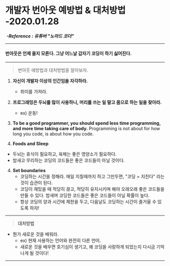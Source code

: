 # 	개발자 번아웃 예방법 & 대처방법 													      	  -2020.01.28

​																									     			               ***-Reference : 유튜버 "노마드 코더"***

---

#### 	번아웃은 언제 올지 모른다. 그냥 어느날 갑자기 코딩이 하기 싫어진다.

---

>  번아웃 예방법과 대처방법을 알아보자.

1. **자신이 개발자 이상의 인간임을 자각하라.** 
   - 취미를 가져라.

2. **프로그래밍은 두뇌를 많이 사용하니, 머리를 쓰는 일 말고 몸으로 하는 일을 찾아라.** 
   - ex) 운동!
3. **To be a good programmer, you should spend less time programming, and more  time taking care of body.** Programming is not about for how long you code, is about how you code.

3.  **Foods and Sleep**
   - 두뇌는 휴식이 필요하고, 육체는 좋은 영양소가 필요하다.
   - 밤새고 무리하는 코딩의 코드들은 좋은 코드들이 아닐 것이다.

4. **Set boundaries**
   - 코딩하는 시간을 정해라. 매일 지칠때까지 하고 그만두면, "코딩 = 지친다" 라는 것이 습관이 된다.
   - 코딩이 재밌을 때 적당히 끊고, 적당히 유지시키며 해야 오래오래 좋은 코드들을 만들 수 있다. 밤새며 코딩한 코드들은 좋은 코드들이 아닐 확률이 높다.
   - 항상 코딩의 양과 시간에 제한을 두고, 다음날도 코딩하는 시간이 즐거울 수 있도록 하자!

---

>  **대처방법**

- 뭔가 새로운 것을 배워라. 
  - ex) 현재 사용하는 언어와 완전히 다른 언어. 
  - 새로운 것을 배우면 호기심이 생기고, 왜 코딩을 사랑하게 되었는지 다시금 기억나게 될 것이다!

---





